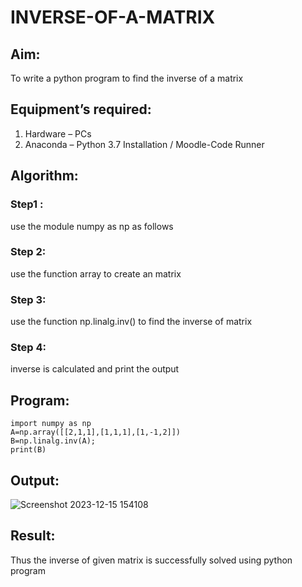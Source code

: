# INVERSE-OF-A-MATRIX
## Aim:
To write a python program to find the inverse of a matrix
## Equipment’s required:
1. 	Hardware – PCs
2. 	Anaconda – Python 3.7 Installation / Moodle-Code Runner
## Algorithm:
### Step1 :
use the module numpy as np as follows
### Step 2:
use the function array to create an matrix 
### Step 3:
use the function np.linalg.inv() to find the inverse of matrix
### Step 4: 
inverse is calculated and print the output

## Program:
```
import numpy as np
A=np.array([[2,1,1],[1,1,1],[1,-1,2]])
B=np.linalg.inv(A);
print(B)
```
## Output:
![Screenshot 2023-12-15 154108](https://github.com/franklinraj/INVERSE-OF-A-MATRIX/assets/148993740/458e34e5-7b81-4bb2-9b82-4000ee52a918)

## Result:
Thus the inverse of given matrix is successfully solved using python program

